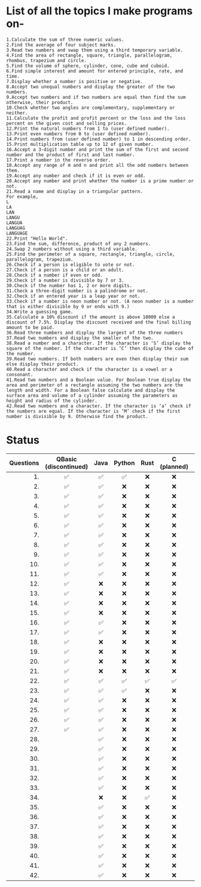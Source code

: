 # List of all the topics I make programs on-

    1.Calculate the sum of three numeric values.  
    2.Find the average of four subject marks.  
    3.Read two numbers and swap them using a third temporary variable.
    4.Find the area of rectangle, square, triangle, parallelogram, rhombus, trapezium and circle.
    5.Find the volume of sphere, cylinder, cone, cube and cuboid.
    6.Find simple interest and amount for entered principle, rate, and time.
    7.Display whether a number is positive or negative.
    8.Accept two unequal numbers and display the greater of the two numbers. 
    9.Accept two numbers and if two numbers are equal then find the sum otherwise, their product.
    10.Check whether two angles are complementary, supplementary or neither.
    11.Calculate the profit and profit percent or the loss and the loss percent on the given cost and selling prices.
    12.Print the natural numbers from 1 to (user defined number).
    13.Print even numbers from 0 to (user defined number).
    14.Print numbers from (user defined number) to 1 in descending order.
    15.Print multiplication table up to 12 of given number.
    16.Accept a 3-digit number and print the sum of the first and second number and the product of first and last number.
    17.Print a number in the reverse order.
    18.Accept any range of m and n and print all the odd numbers between them. 
    19.Accept any number and check if it is even or odd.
    20.Accept any number and print whether the number is a prime number or not.
    21.Read a name and display in a triangular pattern.
    For example,
    L
    LA
    LAN
    LANGU
    LANGUA
    LANGUAG
    LANGUAGE
    22.Print "Hello World".
    23.Find the sum, difference, product of any 2 numbers.
    24.Swap 2 numbers without using a third variable.
    25.Find the perimeter of a square, rectangle, triangle, circle, parallelogram, trapezium.
    26.Check if a person is eligible to vote or not.
    27.Check if a person is a child or an adult.
    28.Check if a number if even or odd.
    29.Check if a number is divisible by 7 or 3.
    30.Check if the number has 1, 2 or more digits.
    31.Check a three-digit number is a palindrome or not.
    32.Check if an entered year is a leap year or not.
    33.Check if a number is neon number or not. (A neon number is a number that is either divisible by 9 or ends with 9.)
    34.Write a guessing game.
    35.Calculate a 10% discount if the amount is above 10000 else a discount of 7.5%. Display the discount received and the final billing amount to be paid.
    36.Read three numbers and display the largest of the three numbers
    37.Read two numbers and display the smaller of the two.
    38.Read a number and a character. If the character is ‘S’ display the square of the number. If the character is ‘C’ then display the cube of the number.
    39.Read two numbers. If both numbers are even then display their sum else display their product.
    40.Read a character and check if the character is a vowel or a consonant.
    41.Read two numbers and a Boolean value. For Boolean true display the area and perimeter of a rectangle assuming the two numbers are the length and width. For a Boolean false calculate and display the surface area and volume of a cylinder assuming the parameters as height and radius of the cylinder.
    42.Read two numbers and a character. If the character is ‘a’ check if the numbers are equal. If the character is ‘M’ check if the first number is divisible by 9. Otherwise find the product.

# Status
| Questions | QBasic <br> (discontinued) | Java | Python | Rust | C <br> (planned) | C++ <br> (planned) | C# <br> (planned) | Go <br> (planned) | Haskell <br> (planned) |
|---:|:---:|:---:|:---:|:---:|:---:|:---:|:---:|:---:|:---:|
|1.| ✅ | ✅ | ✅ | ❌ | ❌ | ❌ | ❌ | ❌ | ❌ |
|2.| ✅ | ✅ | ❌ | ❌ | ❌ | ❌ | ❌ | ❌ | ❌ |
|3.| ✅ | ✅ | ❌ | ❌ | ❌ | ❌ | ❌ | ❌ | ❌ |
|4.| ✅ | ✅ | ❌ | ❌ | ❌ | ❌ | ❌ | ❌ | ❌ |
|5.| ✅ | ✅ | ❌ | ❌ | ❌ | ❌ | ❌ | ❌ | ❌ |
|6.| ✅ | ✅ | ❌ | ❌ | ❌ | ❌ | ❌ | ❌ | ❌ |
|7.| ✅ | ✅ | ❌ | ❌ | ❌ | ❌ | ❌ | ❌ | ❌ |
|8.| ✅ | ✅ | ❌ | ❌ | ❌ | ❌ | ❌ | ❌ | ❌ | 
|9.| ✅ | ✅ | ❌ | ❌ | ❌ | ❌ | ❌ | ❌ | ❌ |
|10.| ✅ | ✅ | ❌ | ❌ | ❌ | ❌ | ❌ | ❌ | ❌ |
|11.| ✅ | ✅ | ❌ | ❌ | ❌ | ❌ | ❌ | ❌ | ❌ |
|12.| ✅ | ❌ | ❌ | ❌ | ❌ | ❌ | ❌ | ❌ | ❌ |
|13.| ✅ | ❌ | ❌ | ❌ | ❌ | ❌ | ❌ | ❌ | ❌ |
|14.| ✅ | ❌ | ❌ | ❌ | ❌ | ❌ | ❌ | ❌ | ❌ |
|15.| ✅ | ❌ | ❌ | ❌ | ❌ | ❌ | ❌ | ❌ | ❌ |
|16.| ✅ | ✅ | ❌ | ❌ | ❌ | ❌ | ❌ | ❌ | ❌ |
|17.| ✅ | ✅ | ❌ | ❌ | ❌ | ❌ | ❌ | ❌ | ❌ |
|18.| ✅ | ❌ | ❌ | ❌ | ❌ | ❌ | ❌ | ❌ | ❌ |
|19.| ✅ | ❌ | ❌ | ❌ | ❌ | ❌ | ❌ | ❌ | ❌ |
|20.| ✅ | ❌ | ❌ | ❌ | ❌ | ❌ | ❌ | ❌ | ❌ |
|21.| ✅ | ❌ | ❌ | ❌ | ❌ | ❌ | ❌ | ❌ | ❌ |
|22.| ✅ | ✅ | ✅ | ✅ | ✅ | ✅ | ✅ | ✅ | ✅ |
|23.| ✅ | ✅ | ✅ | ❌ | ❌ | ❌ | ❌ | ❌ | ❌ |
|24.| ✅ | ✅ | ❌ | ❌ | ❌ | ❌ | ❌ | ❌ | ❌ |
|25.| ✅ | ✅ | ❌ | ❌ | ❌ | ❌ | ❌ | ❌ | ❌ | 
|26.| ✅ | ✅ | ❌ | ❌ | ❌ | ❌ | ❌ | ❌ | ❌ | 
|27.| ✅ | ✅ | ❌ | ❌ | ❌ | ❌ | ❌ | ❌ | ❌ | 
|28.|  | ✅ | ❌ | ❌ | ❌ | ❌ | ❌ | ❌ | ❌ |
|29.|  | ✅ | ❌ | ❌ | ❌ | ❌ | ❌ | ❌ | ❌ | 
|30.|  | ✅ | ❌ | ❌ | ❌ | ❌ | ❌ | ❌ | ❌ |
|31.|  | ✅ | ❌ | ❌ | ❌ | ❌ | ❌ | ❌ | ❌ |
|32.|  | ✅ | ❌ | ❌ | ❌ | ❌ | ❌ | ❌ | ❌ |
|33.|  | ✅ | ❌ | ❌ | ❌ | ❌ | ❌ | ❌ | ❌ |
|34.|  | ❌ | ❌ | ✅ | ❌ | ❌ | ❌ | ❌ | ❌ |
|35.|  | ✅ | ❌ | ❌ | ❌ | ❌ | ❌ | ❌ | ❌ |
|36.|  | ✅ | ❌ | ❌ | ❌ | ❌ | ❌ | ❌ | ❌ |
|37.|  | ✅ | ❌ | ❌ | ❌ | ❌ | ❌ | ❌ | ❌ |
|38.|  | ✅ | ❌ | ❌ | ❌ | ❌ | ❌ | ❌ | ❌ |
|39.|  | ✅ | ❌ | ❌ | ❌ | ❌ | ❌ | ❌ | ❌ |
|40.|  | ✅ | ❌ | ❌ | ❌ | ❌ | ❌ | ❌ | ❌ |
|41.|  | ✅ | ❌ | ❌ | ❌ | ❌ | ❌ | ❌ | ❌ |
|42.|  | ✅ | ❌ | ❌ | ❌ | ❌ | ❌ | ❌ | ❌ |
